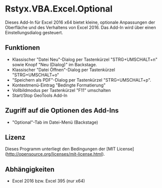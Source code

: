 Rstyx.VBA.Excel.Optional
========================

Dieses Add-In für Excel 2016 x64 bietet kleine, optionale Anpassungen der Oberfläche und des 
Verhaltens von Excel 2016. Das Add-In wird über einen Einstellungsdialog gesteuert.


Funktionen
----------
 - Klassischer "Datei Neu"-Dialog per Tastenkürzel "STRG+UMSCHALT+n"
   sowie Knopf "Neu (Dialog)" im Backstage.
 - Klassischer "Datei Öffnen"-Dialog per Tastenkürzel "STRG+UMSCHALT+o"
 - "Speichern als PDF"-Dialog per Tastenkürzel "STRG+UMSCHALT+p".
 - Kontextmenü-Eintrag "Bedingte Formatierung"
 - Vollbildmodus per Tastenkürzel "F11" umschalten
 - Start/Stop GeoTools Add-In

Zugriff auf die Optionen des Add-Ins
------------------------------------
 - "Optional"-Tab im Datei-Menü (Backstage)

Lizenz
-------
 Dieses Programm unterliegt den Bedingungen der [MIT License] (http://opensource.org/licenses/mit-license.html).

Abhängigkeiten
--------------
 - Excel 2016 bzw. Excel 395 (nur x64)
